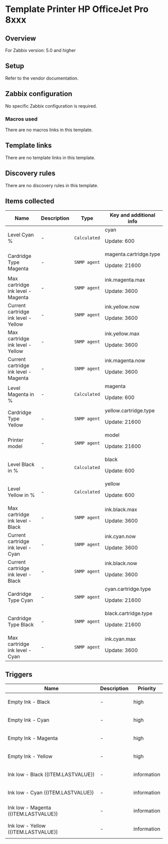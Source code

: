 # Template Printer HP OfficeJet Pro 8xxx

## Overview

For Zabbix version: 5.0 and higher

## Setup

Refer to the vendor documentation.

## Zabbix configuration

No specific Zabbix configuration is required.

### Macros used

There are no macros links in this template.

## Template links

There are no template links in this template.

## Discovery rules

There are no discovery rules in this template.

## Items collected

|Name|Description|Type|Key and additional info|
|----|-----------|----|----|
|Level Cyan %|<p>-</p>|`Calculated`|cyan<p>Update: 600</p>|
|Cardridge Type Magenta|<p>-</p>|`SNMP agent`|magenta.cartridge.type<p>Update: 21600</p>|
|Max cartridge ink level - Magenta|<p>-</p>|`SNMP agent`|ink.magenta.max<p>Update: 3600</p>|
|Current cartridge ink level - Yellow|<p>-</p>|`SNMP agent`|ink.yellow.now<p>Update: 3600</p>|
|Max cartridge ink level - Yellow|<p>-</p>|`SNMP agent`|ink.yellow.max<p>Update: 3600</p>|
|Current cartridge ink level - Magenta|<p>-</p>|`SNMP agent`|ink.magenta.now<p>Update: 3600</p>|
|Level Magenta in %|<p>-</p>|`Calculated`|magenta<p>Update: 600</p>|
|Cardridge Type Yellow|<p>-</p>|`SNMP agent`|yellow.cartridge.type<p>Update: 21600</p>|
|Printer model|<p>-</p>|`SNMP agent`|model<p>Update: 21600</p>|
|Level Black in %|<p>-</p>|`Calculated`|black<p>Update: 600</p>|
|Level Yellow in %|<p>-</p>|`Calculated`|yellow<p>Update: 600</p>|
|Max cartridge ink level - Black|<p>-</p>|`SNMP agent`|ink.black.max<p>Update: 3600</p>|
|Current cartridge ink level - Cyan|<p>-</p>|`SNMP agent`|ink.cyan.now<p>Update: 3600</p>|
|Current cartridge ink level - Black|<p>-</p>|`SNMP agent`|ink.black.now<p>Update: 3600</p>|
|Cardridge Type Cyan|<p>-</p>|`SNMP agent`|cyan.cartridge.type<p>Update: 21600</p>|
|Cardridge Type Black|<p>-</p>|`SNMP agent`|black.cartridge.type<p>Update: 21600</p>|
|Max cartridge ink level - Cyan|<p>-</p>|`SNMP agent`|ink.cyan.max<p>Update: 3600</p>|
## Triggers

|Name|Description|Priority|
|----|-----------|----|
|Empty Ink - Black|<p>-</p>|high|
|Empty Ink - Cyan|<p>-</p>|high|
|Empty Ink - Magenta|<p>-</p>|high|
|Empty Ink - Yellow|<p>-</p>|high|
|Ink low - Black ({ITEM.LASTVALUE})|<p>-</p>|information|
|Ink low - Cyan ({ITEM.LASTVALUE})|<p>-</p>|information|
|Ink low - Magenta ({ITEM.LASTVALUE})|<p>-</p>|information|
|Ink low - Yellow ({ITEM.LASTVALUE})|<p>-</p>|information|
